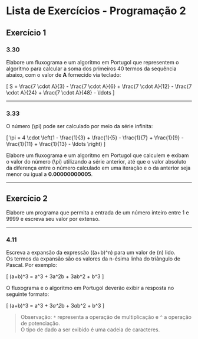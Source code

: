 # Lista de Exercícios - Programação 2

## Exercício 1

### 3.30
Elabore um fluxograma e um algoritmo em Portugol que representem o algoritmo para calcular a soma dos primeiros 40 termos da sequência abaixo, com o valor de **A** fornecido via teclado:

\[
S = \frac{7 \cdot A}{3} - \frac{7 \cdot A}{6} + \frac{7 \cdot A}{12} - \frac{7 \cdot A}{24} + \frac{7 \cdot A}{48} - \ldots
\]

---

### 3.33
O número \(\pi\) pode ser calculado por meio da série infinita:

\[
\pi = 4 \cdot \left(1 - \frac{1}{3} + \frac{1}{5} - \frac{1}{7} + \frac{1}{9} - \frac{1}{11} + \frac{1}{13} - \ldots \right)
\]

Elabore um fluxograma e um algoritmo em Portugol que calculem e exibam o valor do número \(\pi\) utilizando a série anterior, até que o valor absoluto da diferença entre o número calculado em uma iteração e o da anterior seja menor ou igual a **0.00000000005**.

---

## Exercício 2
Elabore um programa que permita a entrada de um número inteiro entre 1 e 9999 e escreva seu valor por extenso.

---

### 4.11
Escreva a expansão da expressão \((a+b)^n\) para um valor de \(n\) lido.  
Os termos da expansão são os valores da n-ésima linha do triângulo de Pascal. Por exemplo:

\[
(a+b)^3 = a^3 + 3a^2b + 3ab^2 + b^3
\]

O fluxograma e o algoritmo em Portugol deverão exibir a resposta no seguinte formato:

\[
(a+b)^3 = a^3 + 3*a^2*b + 3*a*b^2 + b^3
\]

> Observação: `*` representa a operação de multiplicação e `^` a operação de potenciação.  
> O tipo de dado a ser exibido é uma cadeia de caracteres.
